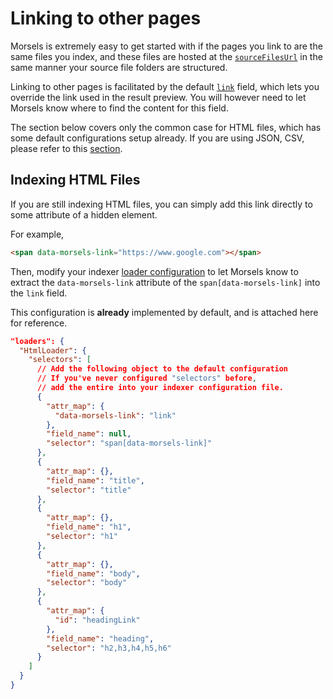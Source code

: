 # Linking to other pages

Morsels is extremely easy to get started with if the pages you link to are the same files you index, and these files are hosted at the [`sourceFilesUrl`](./search_configuration.md#base-url) in the same manner your source file folders are structured.

Linking to other pages is facilitated by the default [`link`](./indexer/fields.md#default-field-configuration) field, which lets you override the link used in the result preview. You will however need to let Morsels know where to find the content for this field.

The section below covers only the common case for HTML files, which has some default configurations setup already. If you are using JSON, CSV, please refer to this [section](./indexer/indexing.md#indexing-multiple-files-under-one-document).

## Indexing HTML Files

If you are still indexing HTML files, you can simply add this link directly to some attribute of a hidden element.

For example,

```html
<span data-morsels-link="https://www.google.com"></span>
```

Then, modify your indexer [loader configuration](./indexer/indexing.md#html-files-loadershtmlloader) to let Morsels know to extract the `data-morsels-link` attribute of the `span[data-morsels-link]` into the `link` field.

This configuration is **already** implemented by default, and is attached here for reference.

```json
"loaders": {
  "HtmlLoader": {
    "selectors": [
      // Add the following object to the default configuration
      // If you've never configured "selectors" before,
      // add the entire into your indexer configuration file.
      {
        "attr_map": {
          "data-morsels-link": "link"
        },
        "field_name": null,
        "selector": "span[data-morsels-link]"
      },
      {
        "attr_map": {},
        "field_name": "title",
        "selector": "title"
      },
      {
        "attr_map": {},
        "field_name": "h1",
        "selector": "h1"
      },
      {
        "attr_map": {},
        "field_name": "body",
        "selector": "body"
      },
      {
        "attr_map": {
          "id": "headingLink"
        },
        "field_name": "heading",
        "selector": "h2,h3,h4,h5,h6"
      }
    ]
  }
}
```
